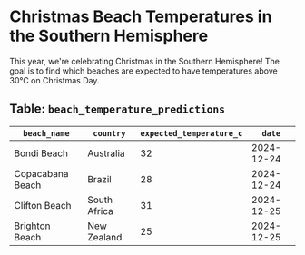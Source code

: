 # Christmas Beach Temperatures in the Southern Hemisphere

This year, we're celebrating Christmas in the Southern Hemisphere! The goal is to find which beaches are expected to have temperatures above 30°C on Christmas Day.

## Table: `beach_temperature_predictions`

| `beach_name`       | `country`       | `expected_temperature_c` | `date`       |
|--------------------|-----------------|---------------------------|--------------|
| Bondi Beach        | Australia       | 32                        | 2024-12-24   |
| Copacabana Beach   | Brazil          | 28                        | 2024-12-24   |
| Clifton Beach      | South Africa    | 31                        | 2024-12-25   |
| Brighton Beach     | New Zealand     | 25                        | 2024-12-25   |